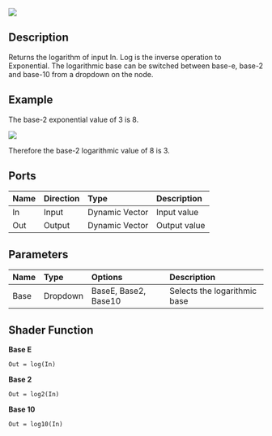 ![](https://raw.githubusercontent.com/Kink3d/WikiTest/master/Images/AddNodePage.png?token=AKnrSa7IGhNcOvd4623PyrU5FQuM5iNLks5aV3LnwA%3D%3D)

## Description

Returns the logarithm of input In. Log is the inverse operation to Exponential. The logarithmic base can be switched between base-e, base-2 and base-10 from a dropdown on the node. 

## Example

The base-2 exponential value of 3 is 8.

![](https://github.com/Unity-Technologies/ShaderGraph/wiki/Images/NodeLibrary/Nodes/PageImages/LogNodePage02.png)

Therefore the base-2 logarithmic value of 8 is 3.

## Ports

| Name        | Direction           | Type  | Description |
|:------------ |:-------------|:-----|:---|
| In      | Input | Dynamic Vector | Input value |
| Out | Output      |    Dynamic Vector | Output value |

## Parameters

| Name        | Type           | Options  | Description |
|:------------ |:-------------|:-----|:---|
| Base      | Dropdown | BaseE, Base2, Base10 | Selects the logarithmic base |

## Shader Function

**Base E**

`Out = log(In)`

**Base 2**

`Out = log2(In)`

**Base 10**

`Out = log10(In)`